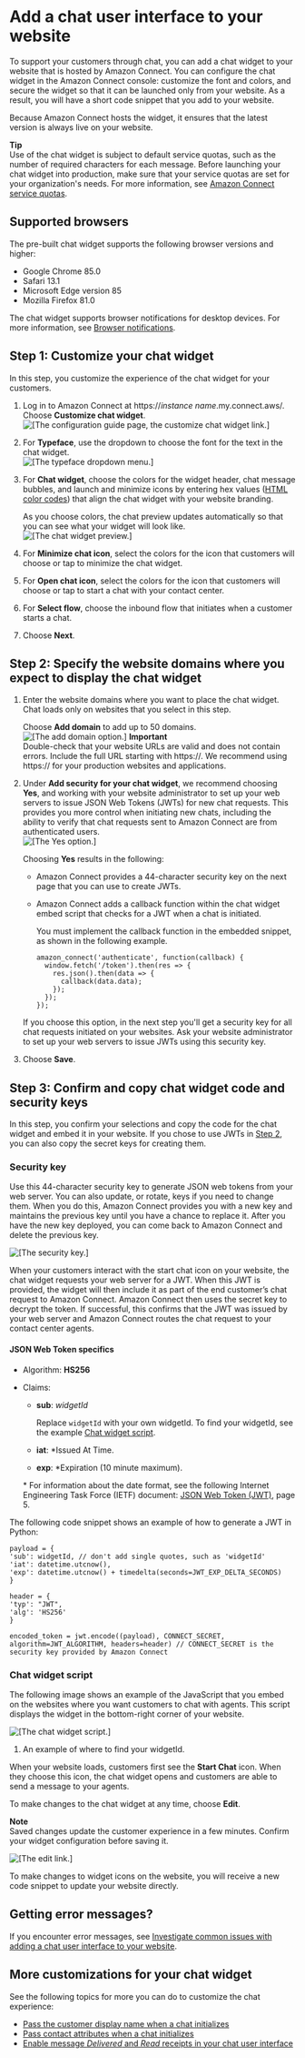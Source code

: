 # Add a chat user interface to your website<a name="add-chat-to-website"></a>

To support your customers through chat, you can add a chat widget to your website that is hosted by Amazon Connect\. You can configure the chat widget in the Amazon Connect console: customize the font and colors, and secure the widget so that it can be launched only from your website\. As a result, you will have a short code snippet that you add to your website\. 

Because Amazon Connect hosts the widget, it ensures that the latest version is always live on your website\. 

**Tip**  
Use of the chat widget is subject to default service quotas, such as the number of required characters for each message\. Before launching your chat widget into production, make sure that your service quotas are set for your organization's needs\. For more information, see [Amazon Connect service quotas](amazon-connect-service-limits.md)\. 

## Supported browsers<a name="chat-widget-supported-browsers"></a>

The pre\-built chat widget supports the following browser versions and higher: 
+ Google Chrome 85\.0
+ Safari 13\.1
+ Microsoft Edge version 85
+ Mozilla Firefox 81\.0

The chat widget supports browser notifications for desktop devices\. For more information, see [Browser notifications](browser-notifications-chat.md)\.

## Step 1: Customize your chat widget<a name="customize-chat-widget"></a>

In this step, you customize the experience of the chat widget for your customers\.

1. Log in to Amazon Connect at https://*instance name*\.my\.connect\.aws/\. Choose **Customize chat widget**\.  
![\[The configuration guide page, the customize chat widget link.\]](http://docs.aws.amazon.com/connect/latest/adminguide/images/chatwidget-customize-chat-window-button.png)

1. For **Typeface**, use the dropdown to choose the font for the text in the chat widget\.  
![\[The typeface dropdown menu.\]](http://docs.aws.amazon.com/connect/latest/adminguide/images/chatwidget-choose-font.png)

1. For **Chat widget**, choose the colors for the widget header, chat message bubbles, and launch and minimize icons by entering hex values \([HTML color codes](https://htmlcolorcodes.com/)\) that align the chat widget with your website branding\. 

   As you choose colors, the chat preview updates automatically so that you can see what your widget will look like\.  
![\[The chat widget preview.\]](http://docs.aws.amazon.com/connect/latest/adminguide/images/chatwidget-choose-colors.png)

1. For **Minimize chat icon**, select the colors for the icon that customers will choose or tap to minimize the chat widget\. 

1. For **Open chat icon**, select the colors for the icon that customers will choose or tap to start a chat with your contact center\. 

1. For **Select flow**, choose the inbound flow that initiates when a customer starts a chat\.

1. Choose **Next**\.

## Step 2: Specify the website domains where you expect to display the chat widget<a name="chat-widget-domains"></a>

1. Enter the website domains where you want to place the chat widget\. Chat loads only on websites that you select in this step\. 

   Choose **Add domain** to add up to 50 domains\.  
![\[The add domain option.\]](http://docs.aws.amazon.com/connect/latest/adminguide/images/chatwidget-add-domain.png)
**Important**  
Double\-check that your website URLs are valid and does not contain errors\. Include the full URL starting with https://\.
We recommend using https:// for your production websites and applications\.

1. Under **Add security for your chat widget**, we recommend choosing **Yes**, and working with your website administrator to set up your web servers to issue JSON Web Tokens \(JWTs\) for new chat requests\. This provides you more control when initiating new chats, including the ability to verify that chat requests sent to Amazon Connect are from authenticated users\.  
![\[The Yes option.\]](http://docs.aws.amazon.com/connect/latest/adminguide/images/chatwidget-choose-security.png)

   Choosing **Yes** results in the following:
   + Amazon Connect provides a 44\-character security key on the next page that you can use to create JWTs\.
   + Amazon Connect adds a callback function within the chat widget embed script that checks for a JWT when a chat is initiated\.

     You must implement the callback function in the embedded snippet, as shown in the following example\.

     ```
     amazon_connect('authenticate', function(callback) {
       window.fetch('/token').then(res => {
         res.json().then(data => {
           callback(data.data);
         });
       });
     });
     ```

   If you choose this option, in the next step you'll get a security key for all chat requests initiated on your websites\. Ask your website administrator to set up your web servers to issue JWTs using this security key\. 

1. Choose **Save**\.

## Step 3: Confirm and copy chat widget code and security keys<a name="confirm-and-copy-chat-widget-script"></a>

In this step, you confirm your selections and copy the code for the chat widget and embed it in your website\. If you chose to use JWTs in [Step 2](#chat-widget-domains), you can also copy the secret keys for creating them\. 

### Security key<a name="chat-widget-security-key"></a>

Use this 44\-character security key to generate JSON web tokens from your web server\. You can also update, or rotate, keys if you need to change them\. When you do this, Amazon Connect provides you with a new key and maintains the previous key until you have a chance to replace it\. After you have the new key deployed, you can come back to Amazon Connect and delete the previous key\.

![\[The security key.\]](http://docs.aws.amazon.com/connect/latest/adminguide/images/chatwidget-security-key.png)

When your customers interact with the start chat icon on your website, the chat widget requests your web server for a JWT\. When this JWT is provided, the widget will then include it as part of the end customer’s chat request to Amazon Connect\. Amazon Connect then uses the secret key to decrypt the token\. If successful, this confirms that the JWT was issued by your web server and Amazon Connect routes the chat request to your contact center agents\.

#### JSON Web Token specifics<a name="jwt"></a>
+ Algorithm: **HS256**
+ Claims: 
  + **sub**: *widgetId*

    Replace `widgetId` with your own widgetId\. To find your widgetId, see the example [Chat widget script](#chat-widget-script)\.
  + **iat**: \*Issued At Time\.
  + **exp**: \*Expiration \(10 minute maximum\)\.

  \* For information about the date format, see the following Internet Engineering Task Force \(IETF\) document: [JSON Web Token \(JWT\)](https://tools.ietf.org/html/rfc7519), page 5\. 

The following code snippet shows an example of how to generate a JWT in Python:

```
payload = {
'sub': widgetId, // don't add single quotes, such as 'widgetId'
'iat': datetime.utcnow(),
'exp': datetime.utcnow() + timedelta(seconds=JWT_EXP_DELTA_SECONDS)
}

header = {
'typ': "JWT",
'alg': 'HS256'
}

encoded_token = jwt.encode((payload), CONNECT_SECRET, algorithm=JWT_ALGORITHM, headers=header) // CONNECT_SECRET is the security key provided by Amazon Connect
```

### Chat widget script<a name="chat-widget-script"></a>

The following image shows an example of the JavaScript that you embed on the websites where you want customers to chat with agents\. This script displays the widget in the bottom\-right corner of your website\. 

![\[The chat widget script.\]](http://docs.aws.amazon.com/connect/latest/adminguide/images/chatwidget-code.png)

1. An example of where to find your widgetId\.

When your website loads, customers first see the **Start Chat** icon\. When they choose this icon, the chat widget opens and customers are able to send a message to your agents\.

To make changes to the chat widget at any time, choose **Edit**\.

**Note**  
Saved changes update the customer experience in a few minutes\. Confirm your widget configuration before saving it\. 

![\[The edit link.\]](http://docs.aws.amazon.com/connect/latest/adminguide/images/chatwidget-edit.png)

To make changes to widget icons on the website, you will receive a new code snippet to update your website directly\.

## Getting error messages?<a name="chat-widget-more-customizations"></a>

If you encounter error messages, see [Investigate common issues with adding a chat user interface to your website](ts-cw.md)\.

## More customizations for your chat widget<a name="chat-widget-more-customizations"></a>

See the following topics for more you can do to customize the chat experience:
+ [Pass the customer display name when a chat initializes](pass-display-name-chat.md)
+ [Pass contact attributes when a chat initializes](pass-contact-attributes-chat.md)
+ [Enable message *Delivered* and *Read* receipts in your chat user interface](message-receipts.md)